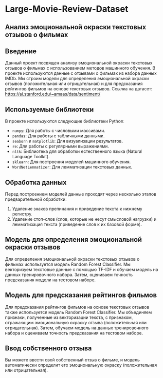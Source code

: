 # Large-Movie-Review-Dataset

## Анализ эмоциональной окраски текстовых отзывов о фильмах

## Введение

Данный проект посвящен анализу эмоциональной окраски текстовых отзывов о фильмах с использованием методов машинного обучения. В проекте используются данные с отзывами о фильмах из набора данных IMDb. Мы строим модели для определения эмоциональной окраски отзывов (положительная или отрицательная) и для предсказания рейтингов фильмов на основе текстовых отзывов. Ссылка на датасет: https://ai.stanford.edu/~amaas/data/sentiment/

## Используемые библиотеки

В проекте используются следующие библиотеки Python:
- `numpy`: Для работы с числовыми массивами.
- `pandas`: Для работы с табличными данными.
- `seaborn` и `matplotlib`: Для визуализации результатов.
- `re`: Для работы с регулярными выражениями.
- `nltk`: Библиотека для обработки естественного языка (Natural Language Toolkit).
- `sklearn`: Для построения моделей машинного обучения.
- `WordNetLemmatizer`: Для лемматизации текстовых данных.

## Обработка данных

Перед построением моделей данные проходят через несколько этапов предварительной обработки:
1. Удаление знаков препинания и приведение текста к нижнему регистру.
2. Удаление стоп-слов (слов, которые не несут смысловой нагрузки) и лемматизация текста (приведение слов к их базовой форме).

## Модель для определения эмоциональной окраски отзывов

Для определения эмоциональной окраски текстовых отзывов о фильмах используется модель Random Forest Classifier. Мы векторизуем текстовые данные с помощью TF-IDF и обучаем модель на данных тренировочного набора. Затем, оцениваем точность предсказания модели на тестовом наборе.

## Модель для предсказания рейтингов фильмов

Для предсказания рейтингов фильмов на основе текстовых отзывов также используется модель Random Forest Classifier. Мы объединяем признаки, полученные из векторизации текста, с признаком, отражающим эмоциональную окраску отзыва (положительная или отрицательная). Затем, обучаем модель на данных тренировочного набора и оцениваем точность предсказания на тестовом наборе.

## Ввод собственного отзыва

Вы можете ввести свой собственный отзыв о фильме, и модель автоматически определит его эмоциональную окраску (положительная или отрицательная).
